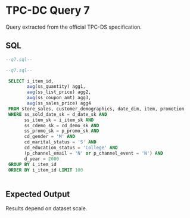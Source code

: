 # TPC-DC Query 7

Query extracted from the official TPC-DS specification.

## SQL
```sql
--q7.sql--

--q7.sql--

 SELECT i_item_id,
        avg(ss_quantity) agg1,
        avg(ss_list_price) agg2,
        avg(ss_coupon_amt) agg3,
        avg(ss_sales_price) agg4
 FROM store_sales, customer_demographics, date_dim, item, promotion
 WHERE ss_sold_date_sk = d_date_sk AND
       ss_item_sk = i_item_sk AND
       ss_cdemo_sk = cd_demo_sk AND
       ss_promo_sk = p_promo_sk AND
       cd_gender = 'M' AND
       cd_marital_status = 'S' AND
       cd_education_status = 'College' AND
       (p_channel_email = 'N' or p_channel_event = 'N') AND
       d_year = 2000
 GROUP BY i_item_id
 ORDER BY i_item_id LIMIT 100
            
```

## Expected Output
Results depend on dataset scale.
